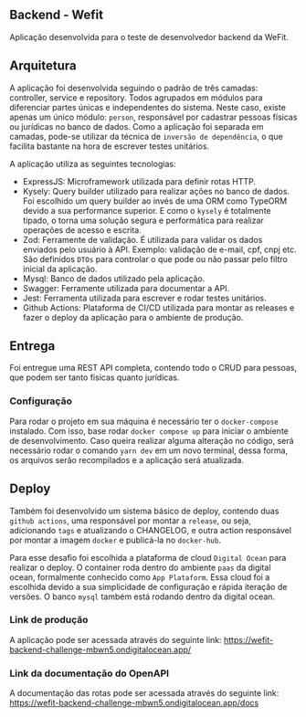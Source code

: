 ## Backend - Wefit

Aplicação desenvolvida para o teste de desenvolvedor backend da WeFit.

## Arquitetura

A aplicação foi desenvolvida seguindo o padrão de três camadas: controller, service e repository. Todos agrupados em módulos para diferenciar partes únicas e independentes do sistema. Neste caso, existe apenas um único módulo: `person`, responsável por cadastrar pessoas físicas ou jurídicas no banco de dados. Como a aplicação foi separada em camadas, pode-se utilizar da técnica de `inversão de dependência`, o que facilita bastante na hora de escrever testes unitários.

A aplicação utiliza as seguintes tecnologias:
- ExpressJS: Microframework utilizada para definir rotas HTTP.
- Kysely: Query builder utilizado para realizar ações no banco de dados. Foi escolhido um query builder ao invés de uma ORM como TypeORM devido a sua performance superior. E como o `kysely` é totalmente tipado, o torna uma solução segura e performática para realizar operações de acesso e escrita.
- Zod: Ferramente de validação. É utilizada para validar os dados enviados pelo usuário à API. Exemplo: validação de e-mail, cpf, cnpj etc. São definidos `DTOs` para controlar o que pode ou não passar pelo filtro inicial da aplicação.
- Mysql: Banco de dados utilizado pela aplicação.
- Swagger: Ferramente utilizada para documentar a API.
- Jest: Ferramenta utilizada para escrever e rodar testes unitários.
- Github Actions: Plataforma de CI/CD utilizada para montar as releases e fazer o deploy da aplicação para o ambiente de produção.

## Entrega

Foi entregue uma REST API completa, contendo todo o CRUD para pessoas, que podem ser tanto físicas quanto jurídicas.

### Configuração

Para rodar o projeto em sua máquina é necessário ter o `docker-compose` instalado. Com isso, base rodar `docker compose up` para iniciar o ambiente de desenvolvimento. Caso queira realizar alguma alteração no código, será necessário rodar o comando `yarn dev` em um novo terminal, dessa forma, os arquivos serão recompilados e a aplicação será atualizada.

## Deploy

Também foi desenvolvido um sistema básico de deploy, contendo duas `github actions`, uma responsável por montar a `release`, ou seja, adicionando `tags` e atualizando o CHANGELOG, e outra action responsável por montar a imagem `docker` e publicá-la no `docker-hub`.

Para esse desafio foi escolhida a plataforma de cloud `Digital Ocean` para realizar o deploy. O container roda dentro do ambiente `paas` da digital ocean, formalmente conhecido como `App Plataform`. Essa cloud foi a escolhida devido a sua simplicidade de configuração e rápida iteração de versões. O banco `mysql` também está rodando dentro da digital ocean.

### Link de produção
A aplicação pode ser acessada através do seguinte link: https://wefit-backend-challenge-mbwn5.ondigitalocean.app/

### Link da documentação do OpenAPI
A documentação das rotas pode ser acessada através do seguinte link: https://wefit-backend-challenge-mbwn5.ondigitalocean.app/docs

